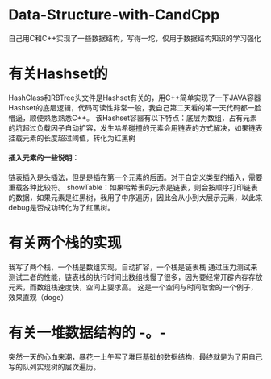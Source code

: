 # Data-Structure-with-CandCpp
自己用C和C++实现了一些数据结构，写得一坨，仅用于数据结构知识的学习强化

# 有关Hashset的
HashClass和RBTree头文件是Hashset有关的，用C++简单实现了一下JAVA容器Hashset的底层逻辑，代码可读性非常一般，我自己第二天看的第一天代码都一脸懵逼，顺便熟悉熟悉C++。
该Hashset容器有以下特点：底层为数组，占有元素的坑超过负载因子自动扩容，发生哈希碰撞的元素会用链表的方式解决，如果链表挂载元素的长度超过阈值，转化为红黑树
#### 插入元素的一些说明：
链表插入是头插法，但是是插在第一个元素的后面。对于自定义类型的插入，需要重载各种比较符。
showTable：如果哈希表的元素是链表，则会按顺序打印链表的数据，如果元素是红黑树，我用了中序遍历，因此会从小到大展示元素，以此来debug是否成功转化为了红黑树。

# 有关两个栈的实现
我写了两个栈，一个栈是数组实现，自动扩容，一个栈是链表栈
通过压力测试来测试二者的性能，链表栈的执行时间比数组栈慢了很多，因为要经常开辟内存存放元素，而数组栈速度快，空间上要求高。
这是一个空间与时间取舍的一个例子，效果直观（doge）

# 有关一堆数据结构的 -。-
突然一天的心血来潮，暴花一上午写了堆巨基础的数据结构，最终就是为了用自己写的队列实现树的层次遍历。

